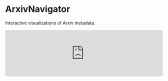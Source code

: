 # ArxivNavigator

Interactive visualizations of Arxiv metadata. 

<script>
    function resizeIframe(data) {
        document.getElementById('topicsFrame').style.height = data + 'px';
    };

    function sendLocation(){
        //  Notifies child window about parent name.
        var win = window.frames.topicsFrame;
        win.postMessage(window.location.origin, 'https://dvmorozov.github.io/arxiv/ArxivNavigator/topics.html');
    };

    var messageEventHandler = function(event){
        //  Updates frame size according to child window size.
        if(event.origin === 'https://dvmorozov.github.io/arxiv/ArxivNavigator/topics.html'){
            resizeIframe(event.data);
        }
    };

    window.addEventListener('message', messageEventHandler, false);
</script>

<div>
    <iframe src="https://dvmorozov.github.io/arxiv/ArxivNavigator/topics.html"
         title="Arxiv topics by the number of written articles."
         id="topicsFrame" scrolling="no" style="width:100%; border:none;"
         name="topicsFrame" onload="sendLocation();">
    </iframe>
</div>
 